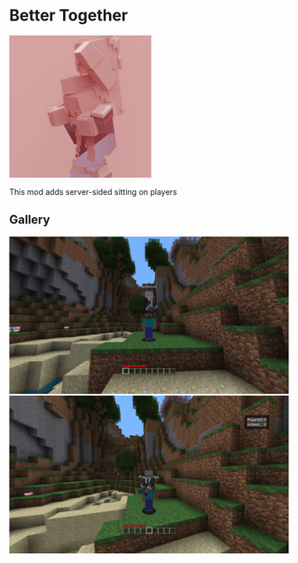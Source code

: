 # Better Together

<img src="src/main/resources/icon.png" width="256" alt="">

This mod adds server-sided sitting on players

## Gallery

<img src="gallery/vehicle-perspective.png" width="512" alt=""> 
<img src="gallery/passenger-perspective.png" width="512" alt="">
